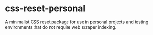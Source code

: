 # css-reset-personal
A minimalist CSS reset package for use in personal projects and testing environments that do not require web scraper indexing.
